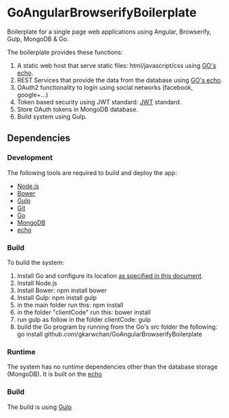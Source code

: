 # GoAngularBrowserifyBoilerplate
Boilerplate for a single page web applications using Angular, Browserify, Gulp, MongoDB & Go.

The boilerplate provides these functions:

1. A static web host that serve static files: html/javascript/css using [GO's echo](https://labstack.com/echo).
2. REST Services that provide the data from the database using [GO's echo](https://labstack.com/echo).
3. OAuth2 functionality to login using social networks (facebook, google+...)
4. Token based security using JWT standard: [JWT](https://jwt.io) standard.
5. Store OAuth tokens in MongoDB database.
6. Build system using Gulp.

## Dependencies

### Development

The following tools are required to build and deploy the app:

* [Node.js](http://nodejs.org/)
* [Bower](http://bower.io/)
* [Gulp](http://gulp.com/)
* [Git](http://msysgit.github.io/)
* [Go](http://golang.org/)
* [MongoDB](https://www.mongodb.com/)
* [echo](https://labstack.com/echo)


### Build
To build the system:
1. Install Go and configure its location [as specified in this document](https://golang.org/doc/install).
2. Install Node.js
3. Install Bower:
    npm install bower
4. Install Gulp:
    npm install gulp
5. in the main folder run this:
    npm install
6. in the folder "clientCode" run this:
    bower install
7. run gulp as follow in the folder clientCode:
    gulp
8. build the Go program by running from the Go's src folder the following:
    go install github.com/gkarwchan/GoAngularBrowserifyBoilerplate


### Runtime

The system has no runtime dependencies other than the database storage (MongoDB). It is built on the [echo](http://echo.labstack.com/)

### Build
The build is using [Gulp](http://gulp.com/)

